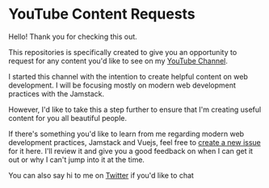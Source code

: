 # YouTube Content Requests

Hello! Thank you for checking this out.

This repositories is specifically created to give you an opportunity to request for any content you'd like to see on my [YouTube Channel](https://www.youtube.com/channel/UC16hs-fk97lq0gudiN5Ni5g).

I started this channel with the intention to create helpful content on web development. I will be focusing mostly on modern web development practices with the Jamstack. 

However, I'd like to take this a step further to ensure that I'm creating useful content for you all beautiful people.

If there's something you'd like to learn from me regarding modern web development practices, Jamstack and Vuejs, feel free to [create a new issue](https://github.com/kenny-io/YouTube-Content/issues/new) for it here.
I'll review it and give you a good feedback on when I can get it out or why I can't jump into it at the time.

You can also say hi to me on [Twitter](https://twitter.com/kenny_io) if you'd like to chat

